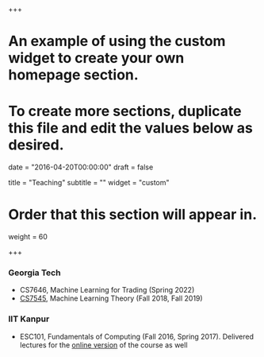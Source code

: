 +++
# An example of using the custom widget to create your own homepage section.
# To create more sections, duplicate this file and edit the values below as desired.

date = "2016-04-20T00:00:00"
draft = false

title = "Teaching"
subtitle = ""
widget = "custom"

# Order that this section will appear in.
weight = 60

+++

### Georgia Tech
- CS7646, Machine Learning for Trading (Spring 2022)
- [CS7545](https://mltheory.github.io/CS7545/), Machine Learning Theory (Fall 2018, Fall 2019)

### IIT Kanpur
- ESC101, Fundamentals of Computing (Fall 2016, Spring 2017). Delivered lectures for the [online version](https://onlinecourses.iitk.ac.in/esc101_hindi/#/) of the course as well

